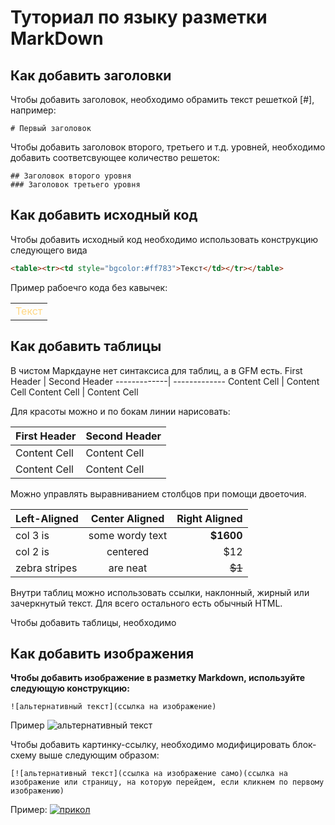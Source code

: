 # Туториал по языку разметки MarkDown

## Как добавить заголовки
Чтобы добавить заголовок, необходимо обрамить текст решеткой [#], например:
```
# Первый заголовок
```
Чтобы добавить заголовок второго, третьего и т.д. уровней, необходимо добавить соответсвующее количество решеток:
```
## Заголовок второго уровня
### Заголовок третьего уровня
```

## Как добавить исходный код

Чтобы добавить исходный код необходимо использовать конструкцию следующего вида
```html
<table><tr><td style="bgcolor:#ff783">Текст</td></tr></table>
````
Пример рабоечго кода без кавычек:
<table><tr><td style="color:#FFD783">Текст</td></tr></table>

## Как добавить таблицы
В чистом Маркдауне нет синтаксиса для таблиц, а в GFM
есть.
First Header | Second Header
-------------| -------------
Content Cell | Content Cell
Content Cell | Content Cell

Для красоты можно и по бокам линии нарисовать:

| First Header | Second Header |
| ------------- | ------------- |
| Content Cell | Content Cell |
| Content Cell | Content Cell |

Можно управлять выравниванием столбцов при помощи
двоеточия.

| Left-Aligned | Center Aligned | Right Aligned |
|:------------- |:---------------:| -------------:|
| col 3 is | some wordy text | **$1600** |
| col 2 is | centered | $12 |
| zebra stripes | are neat | ~~$1~~ |
Внутри таблиц можно использовать ссылки, наклонный,
жирный или зачеркнутый текст.
Для всего остального есть обычный HTML.

Чтобы добавить таблицы, необходимо

## Как добавить изображения

**Чтобы добавить изображение в разметку Markdown, используйте следующую конструкцию:**
```
![альтернативный текст](ссылка на изображение)
```
Пример
![альтернативный текст](https://wotexpress.info/userfiles/news/large/3370_zagruzochnye-ekrany-hd-kart-wo.jpg)

Чтобы добавить картинку-ссылку, необходимо модифицировать блок-схему выше следующим образом:

```
[![альтернативный текст](ссылка на изображение само)(ссылка на изображение или страницу, на которую перейдем, если кликнем по первому изображению)
```
Пример:
[![прикол](https://sun9-38.userapi.com/c840123/v840123041/5a86d/y7p63AiaxGw.jpg)](https://www.youtube.com/watch?v=dQw4w9WgXcQ)